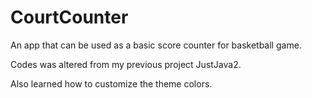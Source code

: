 # CourtCounter

An app that can be used as a basic score counter for basketball game.

Codes was altered from my previous project JustJava2.

Also learned how to customize the theme colors.

